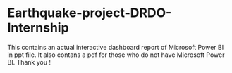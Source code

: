 # Earthquake-project-DRDO-Internship
This contains an actual interactive dashboard report  of Microsoft Power BI in ppt file.
It also contans a pdf for those who do not have Microsoft Power BI. 
Thank you !
